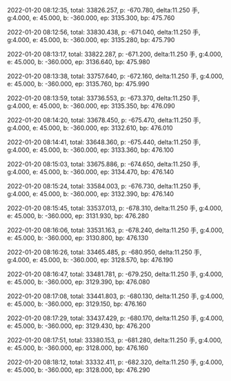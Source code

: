 2022-01-20 08:12:35, total: 33826.257, p: -670.780, delta:11.250 手, g:4.000, e: 45.000, b: -360.000, ep: 3135.300, bp: 475.760

2022-01-20 08:12:56, total: 33830.438, p: -671.040, delta:11.250 手, g:4.000, e: 45.000, b: -360.000, ep: 3135.280, bp: 475.790

2022-01-20 08:13:17, total: 33822.287, p: -671.200, delta:11.250 手, g:4.000, e: 45.000, b: -360.000, ep: 3136.640, bp: 475.980

2022-01-20 08:13:38, total: 33757.640, p: -672.160, delta:11.250 手, g:4.000, e: 45.000, b: -360.000, ep: 3135.760, bp: 475.990

2022-01-20 08:13:59, total: 33736.553, p: -673.370, delta:11.250 手, g:4.000, e: 45.000, b: -360.000, ep: 3135.350, bp: 476.090

2022-01-20 08:14:20, total: 33678.450, p: -675.470, delta:11.250 手, g:4.000, e: 45.000, b: -360.000, ep: 3132.610, bp: 476.010

2022-01-20 08:14:41, total: 33648.360, p: -675.440, delta:11.250 手, g:4.000, e: 45.000, b: -360.000, ep: 3133.360, bp: 476.100

2022-01-20 08:15:03, total: 33675.886, p: -674.650, delta:11.250 手, g:4.000, e: 45.000, b: -360.000, ep: 3134.470, bp: 476.140

2022-01-20 08:15:24, total: 33584.003, p: -676.730, delta:11.250 手, g:4.000, e: 45.000, b: -360.000, ep: 3132.390, bp: 476.140

2022-01-20 08:15:45, total: 33537.013, p: -678.310, delta:11.250 手, g:4.000, e: 45.000, b: -360.000, ep: 3131.930, bp: 476.280

2022-01-20 08:16:06, total: 33531.163, p: -678.240, delta:11.250 手, g:4.000, e: 45.000, b: -360.000, ep: 3130.800, bp: 476.130

2022-01-20 08:16:26, total: 33465.485, p: -680.950, delta:11.250 手, g:4.000, e: 45.000, b: -360.000, ep: 3128.570, bp: 476.190

2022-01-20 08:16:47, total: 33481.781, p: -679.250, delta:11.250 手, g:4.000, e: 45.000, b: -360.000, ep: 3129.390, bp: 476.080

2022-01-20 08:17:08, total: 33441.803, p: -680.130, delta:11.250 手, g:4.000, e: 45.000, b: -360.000, ep: 3129.150, bp: 476.160

2022-01-20 08:17:29, total: 33437.429, p: -680.170, delta:11.250 手, g:4.000, e: 45.000, b: -360.000, ep: 3129.430, bp: 476.200

2022-01-20 08:17:51, total: 33380.153, p: -681.280, delta:11.250 手, g:4.000, e: 45.000, b: -360.000, ep: 3128.000, bp: 476.160

2022-01-20 08:18:12, total: 33332.411, p: -682.320, delta:11.250 手, g:4.000, e: 45.000, b: -360.000, ep: 3128.000, bp: 476.290